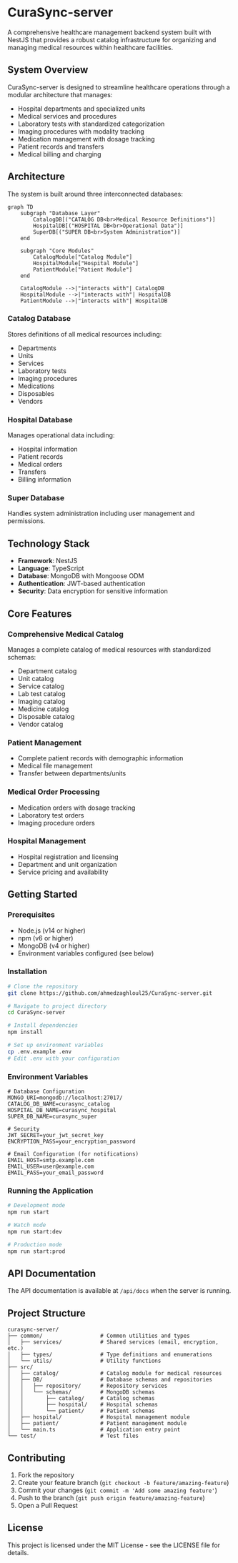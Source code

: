 # CuraSync-server

A comprehensive healthcare management backend system built with NestJS that provides a robust catalog infrastructure for organizing and managing medical resources within healthcare facilities.

## System Overview

CuraSync-server is designed to streamline healthcare operations through a modular architecture that manages:

- Hospital departments and specialized units
- Medical services and procedures
- Laboratory tests with standardized categorization
- Imaging procedures with modality tracking
- Medication management with dosage tracking
- Patient records and transfers
- Medical billing and charging

## Architecture

The system is built around three interconnected databases:

```mermaid
graph TD
    subgraph "Database Layer"
        CatalogDB[("CATALOG DB<br>Medical Resource Definitions")]
        HospitalDB[("HOSPITAL DB<br>Operational Data")]
        SuperDB[("SUPER DB<br>System Administration")]
    end
    
    subgraph "Core Modules"
        CatalogModule["Catalog Module"]
        HospitalModule["Hospital Module"]
        PatientModule["Patient Module"]
    end
    
    CatalogModule -->|"interacts with"| CatalogDB
    HospitalModule -->|"interacts with"| HospitalDB
    PatientModule -->|"interacts with"| HospitalDB
```

### Catalog Database
Stores definitions of all medical resources including:
- Departments
- Units
- Services
- Laboratory tests
- Imaging procedures
- Medications
- Disposables
- Vendors

### Hospital Database
Manages operational data including:
- Hospital information
- Patient records
- Medical orders
- Transfers
- Billing information

### Super Database
Handles system administration including user management and permissions.

## Technology Stack

- **Framework**: NestJS
- **Language**: TypeScript
- **Database**: MongoDB with Mongoose ODM
- **Authentication**: JWT-based authentication
- **Security**: Data encryption for sensitive information

## Core Features

### Comprehensive Medical Catalog
Manages a complete catalog of medical resources with standardized schemas:
- Department catalog
- Unit catalog
- Service catalog
- Lab test catalog
- Imaging catalog
- Medicine catalog
- Disposable catalog
- Vendor catalog

### Patient Management
- Complete patient records with demographic information
- Medical file management
- Transfer between departments/units

### Medical Order Processing
- Medication orders with dosage tracking
- Laboratory test orders
- Imaging procedure orders

### Hospital Management
- Hospital registration and licensing
- Department and unit organization
- Service pricing and availability

## Getting Started

### Prerequisites
- Node.js (v14 or higher)
- npm (v6 or higher)
- MongoDB (v4 or higher)
- Environment variables configured (see below)

### Installation

```bash
# Clone the repository
git clone https://github.com/ahmedzaghloul25/CuraSync-server.git

# Navigate to project directory
cd CuraSync-server

# Install dependencies
npm install

# Set up environment variables
cp .env.example .env
# Edit .env with your configuration
```

### Environment Variables

```
# Database Configuration
MONGO_URI=mongodb://localhost:27017/
CATALOG_DB_NAME=curasync_catalog
HOSPITAL_DB_NAME=curasync_hospital
SUPER_DB_NAME=curasync_super

# Security
JWT_SECRET=your_jwt_secret_key
ENCRYPTION_PASS=your_encryption_password

# Email Configuration (for notifications)
EMAIL_HOST=smtp.example.com
EMAIL_USER=user@example.com
EMAIL_PASS=your_email_password
```

### Running the Application

```bash
# Development mode
npm run start

# Watch mode
npm run start:dev

# Production mode
npm run start:prod
```

## API Documentation

The API documentation is available at `/api/docs` when the server is running.

## Project Structure

```
curasync-server/
├── common/                  # Common utilities and types
│   ├── services/            # Shared services (email, encryption, etc.)
│   ├── types/               # Type definitions and enumerations
│   └── utils/               # Utility functions
├── src/
│   ├── catalog/             # Catalog module for medical resources
│   ├── DB/                  # Database schemas and repositories
│   │   ├── repository/      # Repository services
│   │   └── schemas/         # MongoDB schemas
│   │       ├── catalog/     # Catalog schemas
│   │       ├── hospital/    # Hospital schemas
│   │       └── patient/     # Patient schemas
│   ├── hospital/            # Hospital management module
│   ├── patient/             # Patient management module
│   └── main.ts              # Application entry point
└── test/                    # Test files
```

## Contributing

1. Fork the repository
2. Create your feature branch (`git checkout -b feature/amazing-feature`)
3. Commit your changes (`git commit -m 'Add some amazing feature'`)
4. Push to the branch (`git push origin feature/amazing-feature`)
5. Open a Pull Request

## License

This project is licensed under the MIT License - see the LICENSE file for details.
